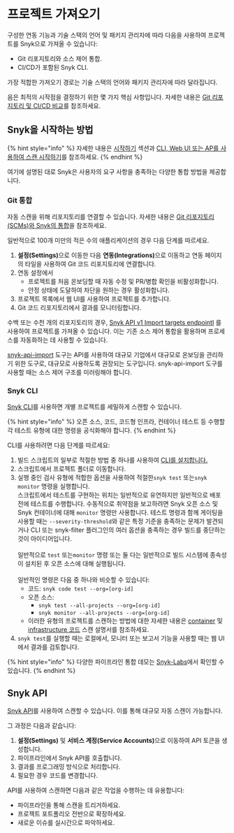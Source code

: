 # 프로젝트 가져오기

구성한 연동 기능과 기술 스택의 언어 및 패키지 관리자에 따라 다음을 사용하여 프로젝트를 Snyk으로 가져올 수 있습니다:

* Git 리포지토리와 소스 제어 통합.
* CI/CD가 포함된 Snyk CLI.

가장 적합한 가져오기 경로는 기술 스택의 언어와 패키지 관리자에 따라 달라집니다.

음은 최적의 시작점을 결정하기 위한 몇 가지 핵심 사항입니다. 자세한 내용은 [Git 리포지토리 및 CI/CD 비교](../../../integrate-with-snyk/git-repository-and-ci-cd-integrations-comparisons.md)를 참조하세요.

## Snyk을 시작하는 방법

{% hint style="info" %}
자세한 내용은 [시작하기](../../../getting-started/) 섹션과 [CLI, Web UI 또는 AP를 사용하여 스캔 시작하기](../../../scan-with-snyk/start-scanning-using-the-cli-web-ui-or-api.md)를 참조하세요.
{% endhint %}

여기에 설명된 대로 Snyk은 사용자의 요구 사항을 충족하는 다양한 통합 방법을 제공합니다.

### Git 통합

자동 스캔을 위해 리포지토리를 연결할 수 있습니다. 자세한 내용은 [Git  리포지토리(SCMs)와 Snyk의 통합](../../../integrate-with-snyk/git-repositories-scms-integrations-with-snyk/)을 참조하세요.

일반적으로 100개 미만의 적은 수의 애플리케이션의 경우 다음 단계를 따르세요.

1. **설정(Settings)**&#xC73C;로 이동한 다음 **연동(Integrations)**&#xC73C;로 이동하고 연동 페이지의 타일을 사용하여 Git 코드 리포지토리에 연결합니다.
2. 연동 설정에서
   * 프로젝트를 처음 온보딩할 때 자동 수정 및 PR/병합 확인을 비활성화합니다.
   * 안정 상태에 도달하여 차단을 원하는 경우 활성화합니다.
3. 프로젝트 목록에서 웹 UI를 사용하여 프로젝트를 추가합니다.
4. Git 코드 리포지토리에서 결과를 모니터링합니다.

수백 또는 수천 개의 리포지토리의 경우, [Snyk API v1 Import targets endpointI](https://snyk.docs.apiary.io/#reference/import-projects/import/import-targets) 를 사용하여 프로젝트를 가져올 수 있습니다. 이는 기존 소스 제어 통합을 활용하며 프로세스를 자동화하는 데 사용할 수 있습니다.

[snyk-api-import](../../../snyk-api-info/other-tools/tool-snyk-api-import/) 도구는 API를 사용하여 대규모 기업에서 대규모로 온보딩을 관리하기 위한 도구로, 대규모로 사용하도록 권장되는 도구입니다. snyk-api-import 도구를 사용할 때는 소스 제어 구조를 미러링해야 합니다.

### Snyk CLI

[Snyk CLI](../../../snyk-cli/)를 사용하면 개별 프로젝트를 세밀하게 스캔할 수 있습니다.

{% hint style="info" %}
오픈 소스, 코드, 코드형 인프라, 컨테이너 테스트 등 수행할 각 테스트 유형에 대한 명령을 공식화해야 합니다.
{% endhint %}

CLI를 사용하려면 다음 단계를 따르세요:

1. 빌드 스크립트의 일부로 적절한 방법 중 하나를 사용하여 [CLI를 설치합니다.](../../../snyk-cli/install-or-update-the-snyk-cli/)
2. 스크립트에서 프로젝트 폴더로 이동합니다.
3. 실행 중인 검사 유형에 적합한 옵션을 사용하여 적절한`snyk test` 또는`snyk monitor` 명령을 실행합니다.\
   스크립트에서 테스트를 구현하는 위치는 일반적으로 유연하지만 일반적으로 배포 전에 테스트를 수행합니다. 수동적으로 취약점을 보고하려면 Snyk 오픈 소스 및 Snyk 컨테이너에 대해 `monitor` 명령만 사용합니다. 테스트 명령과 함께 게이팅을 사용할 때는 `--severity-threshold`와 같은 특정 기준을 충족하는 문제가 발견되거나 CLI 또는 snyk-filter 플러그인의 여러 옵션을 충족하는 경우 빌드를 중단하는 것이 아이디어입니다.\
   \
   일반적으로 `test` 또는`monitor` 명령 또는 둘 다는 일반적으로 빌드 시스템에 종속성이 설치된 후 오픈 소스에 대해 실행됩니다.\
   \
   일반적인 명령은 다음 중 하나와 비슷할 수 있습니다:
   * 코드: `snyk code test --org=[org-id]`
   * 오픈 소스:
     * `snyk test --all-projects --org=[org-id]`
     * `snyk monitor --all-projects --org=[org-id]`
   * 이러한 유형의 프로젝트를 스캔하는 방법에 대한 자세한 내용은 [container](../../../snyk-cli/scan-and-maintain-projects-using-the-cli/snyk-cli-for-snyk-container/) 및 [infrastructure 코드](../../../snyk-cli/scan-and-maintain-projects-using-the-cli/snyk-cli-for-iac/) 스캔 설명서를 참조하세요.
4. `snyk test`를 실행할 때는 로컬에서, 모니터 또는 보고서 기능을 사용할 때는 웹 UI에서 결과를 검토합니다.

{% hint style="info" %}
다양한 파이프라인 통합 데모는 [Snyk-Labs](https://github.com/snyk-labs/snyk-cicd-integration-examples)에서 확인할 수 있습니다.
{% endhint %}

## Snyk API

[Snyk API](../../../snyk-api/)를 사용하여 스캔할 수 있습니다. 이를 통해 대규모 자동 스캔이 가능합니다.

그 과정은 다음과 같습니다:

1. **설정(Settings)** 및 **서비스 계정(Service Accounts)**&#xC73C;로 이동하여 API 토큰을 생성합니다.
2. 파이프라인에서 Snyk API를 호출합니다.
3. 결과를 프로그래밍 방식으로 처리합니다.
4. 필요한 경우 코드를 변경합니다.

API를 사용하여 스캔하면 다음과 같은 작업을 수행하는 데 유용합니다:

* 파이프라인을 통해 스캔을 트리거하세요.
* 프로젝트 포트폴리오 전반으로 확장하세요.
* 새로운 이슈를 실시간으로 파악하세요.
